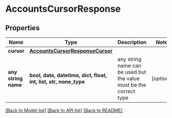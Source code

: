 # AccountsCursorResponse


## Properties
Name | Type | Description | Notes
------------ | ------------- | ------------- | -------------
**cursor** | [**AccountsCursorResponseCursor**](AccountsCursorResponseCursor.md) |  | 
**any string name** | **bool, date, datetime, dict, float, int, list, str, none_type** | any string name can be used but the value must be the correct type | [optional]

[[Back to Model list]](../README.md#documentation-for-models) [[Back to API list]](../README.md#documentation-for-api-endpoints) [[Back to README]](../README.md)


